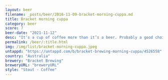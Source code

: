 ```yaml
---
layout: beer
filename: _posts/beer/2016-11-09-bracket-morning-cuppa.md
title: Bracket morning cuppa
category: beer
score: 7
beer-date: "2021-11-12"
desc: "It’s a cup of coffee more than it’s a beer. Probably a good choice for a wake up beer"
permalink: /beer/:title.html
img: /img/list/bracket-morning-cuppa.jpeg
untappd: "https://untappd.com/b/bracket-brewing-morning-cuppa/4526558"
country: "Australia"
brewery: "Bracket Brewing"
breweryURL: "breweryURL"
style: "Stout - Coffee"
---
```

